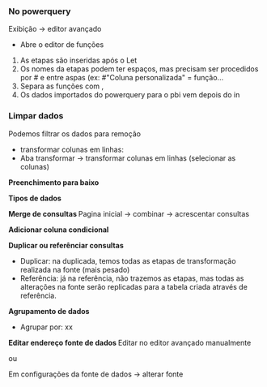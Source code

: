 
### No powerquery

Exibição -> editor avançado
- Abre o editor de funções

1. As etapas são inseridas após o Let
2. Os nomes da etapas podem ter espaços, mas precisam ser procedidos por # e entre aspas  (ex: #"Coluna personalizada" = função...
3. Separa as funções com ,
4. Os dados importados do powerquery para o pbi vem depois do in

### Limpar dados
Podemos filtrar os dados para remoção

- transformar colunas em linhas:
- Aba transformar -> transformar colunas em linhas (selecionar as colunas)

<B> Preenchimento para baixo </b>


<b> Tipos de dados </b>


<b> Merge de consultas </b>
Pagina inicial -> combinar -> acrescentar consultas

<b> Adicionar coluna condicional </b>

<b> Duplicar ou referênciar consultas </b>
- Duplicar: na duplicada, temos todas as etapas de transformação realizada na fonte (mais pesado)
- Referência: já na referência, não trazemos as etapas, mas todas as alterações na fonte serão replicadas para a tabela criada através de referência.

<b> Agrupamento de dados </b>

- Agrupar por: xx

<b> Editar endereço fonte de dados </b>
Editar no editor avançado manualmente

ou

Em configurações da fonte de dados -> alterar fonte

